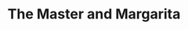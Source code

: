 ---
layout: card_flex_nav
lang: EN
title:  The Master and Margarita
isbn: 9780330543934
cover: /assets/images/EN/MM_EN_013_front.jpg
bcover: /assets/images/EN/MM_EN_013_back.jpg
pubyr: 2010
editor: Ed. Picador 
acqdt: 01/2019
acqplace: eBay (cmedia_group / South East / U.K.) 
contrib: P
---